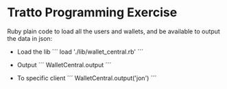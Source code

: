 # Tratto Programming Exercise

Ruby plain code to load all the users and wallets, and be available to output the data in json:
* Load the lib
  ´´´
  load './lib/wallet_central.rb'
  ´´´

* Output
  ´´´
  WalletCentral.output
  ´´´

* To specific client
  ´´´
  WalletCentral.output('jon')
  ´´´

<!-- And be able to exchange/transfer the wallet amounts through accounts.
For examples:
  * Jon wants to transfer 100 euros to Littlefinger, but Littlefinger don't have an Euro wallet, so he'll convert the amount to dollars and transfer the relative value to Littlefinger Dollars wallet.
  * Jon wants to transfer 500 dollars to Arya, which have a Dollars wallet, so he'll transfer the normal value.

The conversions should be applied when necessary, or just added in a simple public API, for example:
WalletCentral.transfer(jon, arya, 'USD', 500)

Test for edge cases, if Jon is trying to transfer real but don't have a wallet with this currency, what it should do?
What happens if it's trying to transfer more than his available amount?
The conversion is working correctly? Undoing it would restore the same value?


Feel free to create your own files/classes in the lib directory, and add all necessary tests, we only require a public API to be able to output data and do the transfers, such as:

WalletCentral.transfer(WalletJon, WalletArya, 'USD', 100.0)
WalletCentral.output # as json
WalletCentral.output("jon") # you can write this as you want to, we just want a filter to show the wallets and amounts for a specific user.

# Wallet Conversions resources

Feel free to define the conversions values as you want to, following as this:
* USD to BRL = 1 USD is 3.16 BRL
* USD to EUR = 1 USD is 0.80 EUR

# Publishing

Fork or clone this repository, add your modifications to your own repository and send the Github URL to us at thiago@kcapt.com.br
Please, create and write your commits as in real life, since we're going to review this too. -->
